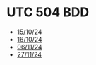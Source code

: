 # UTC 504 BDD

* [15/10/24](./UTC504-15-10-24/)
* [16/10/24](./UTC504-16-10-24/)
* [06/11/24](./UTC504-06-11-24/)
* [27/11/24](./UTC504-27-11-24/)
